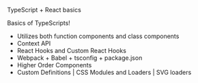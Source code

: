 TypeScript + React basics

Basics of TypeScripts!

-   Utilizes both function components and class components
-   Context API
-   React Hooks and Custom React Hooks
-   Webpack + Babel + tsconfig + package.json
-   Higher Order Components
-   Custom Definitions | CSS Modules and Loaders | SVG loaders
